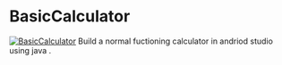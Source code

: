 # BasicCalculator
[![BasicCalculator](https://img.youtube.com/vi/Agy0TdykGdI/0.jpg)](https://www.youtube.com/watch?v=Agy0TdykGdI)
Build a normal fuctioning calculator in andriod studio using java .
